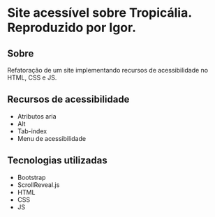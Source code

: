 # Site acessível sobre Tropicália. Reproduzido por Igor.
## Sobre
Refatoração de um site implementando recursos de acessibilidade no HTML, CSS e JS.
## Recursos de acessibilidade
- Atributos aria
- Alt
- Tab-index
- Menu de acessibilidade
## Tecnologias utilizadas
- Bootstrap
- ScrollReveal.js
- HTML
- CSS
- JS